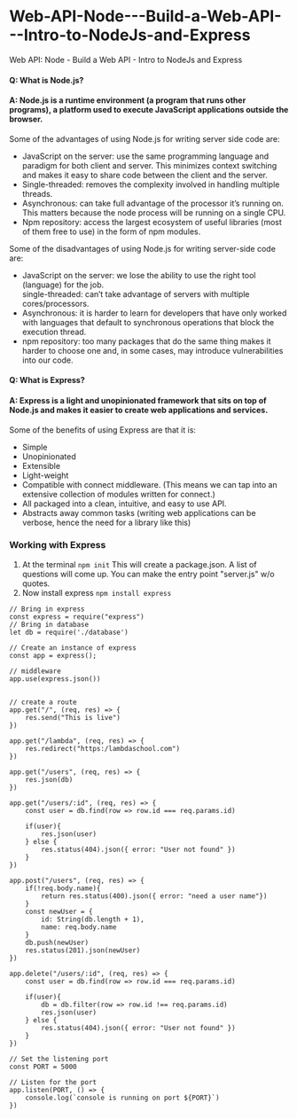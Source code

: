 # Web-API-Node---Build-a-Web-API---Intro-to-NodeJs-and-Express
Web API: Node - Build a Web API - Intro to NodeJs and Express

#### Q: What is Node.js?  
#### A: Node.js is a runtime environment (a program that runs other programs), a platform used to execute JavaScript applications outside the browser.

Some of the advantages of using Node.js for writing server side code are:    

- JavaScript on the server: use the same programming language and paradigm for both client and server. This minimizes context switching and makes it easy to share code between the client and the server.    
- Single-threaded: removes the complexity involved in handling multiple threads.    
- Asynchronous: can take full advantage of the processor it’s running on. This matters because the node process will be running on a single CPU.    
- Npm repository: access the largest ecosystem of useful libraries (most of them free to use) in the form of npm modules.    

Some of the disadvantages of using Node.js for writing server-side code are:    

- JavaScript on the server: we lose the ability to use the right tool (language) for the job.    
single-threaded: can’t take advantage of servers with multiple cores/processors.    
- Asynchronous: it is harder to learn for developers that have only worked with languages that default to synchronous operations that block the execution thread.    
- npm repository: too many packages that do the same thing makes it harder to choose one and, in some cases, may introduce vulnerabilities into our code.    


#### Q: What is Express?
#### A: Express is a light and unopinionated framework that sits on top of Node.js and makes it easier to create web applications and services. 

Some of the benefits of using Express are that it is:    

- Simple    
- Unopinionated    
- Extensible    
- Light-weight    
- Compatible with connect middleware. (This means we can tap into an extensive collection of modules written for connect.)    
- All packaged into a clean, intuitive, and easy to use API.    
- Abstracts away common tasks (writing web applications can be verbose, hence the need for a library like this)    


### Working with Express

1. At the terminal ```npm init```   This will create a package.json.  A list of questions will come up.
   You can make the entry point "server.js" w/o quotes.    
2. Now install express ```npm install express```    

```
// Bring in express
const express = require("express")
// Bring in database
let db = require('./database')

// Create an instance of express
const app = express();

// middleware
app.use(express.json())


// create a route
app.get("/", (req, res) => {
    res.send("This is live")
})

app.get("/lambda", (req, res) => {
    res.redirect("https:/lambdaschool.com")
})

app.get("/users", (req, res) => {
    res.json(db)
})

app.get("/users/:id", (req, res) => {
    const user = db.find(row => row.id === req.params.id)

    if(user){
        res.json(user)
    } else {
        res.status(404).json({ error: "User not found" })
    }
})

app.post("/users", (req, res) => {
    if(!req.body.name){
        return res.status(400).json({ error: "need a user name"})
    }
    const newUser = {
        id: String(db.length + 1),
        name: req.body.name
    }
    db.push(newUser)
    res.status(201).json(newUser)
})

app.delete("/users/:id", (req, res) => {
    const user = db.find(row => row.id === req.params.id)

    if(user){
        db = db.filter(row => row.id !== req.params.id)
        res.json(user)
    } else {
        res.status(404).json({ error: "User not found" })
    }
})

// Set the listening port
const PORT = 5000

// Listen for the port
app.listen(PORT, () => {
    console.log(`console is running on port ${PORT}`)
})
```



